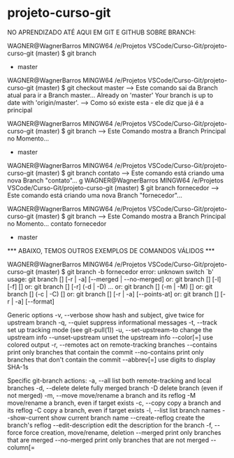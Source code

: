 # projeto-curso-git

NO APRENDIZADO ATÉ AQUI EM GIT E GITHUB SOBRE BRANCH:

WAGNER@WagnerBarros MINGW64 /e/Projetos VSCode/Curso-Git/projeto-curso-git (master)
$  git branch
* master

WAGNER@WagnerBarros MINGW64 /e/Projetos VSCode/Curso-Git/projeto-curso-git (master)
$  git checkout master --> Este comando sai da Branch atual para ir a Branch master...
Already on 'master'
Your branch is up to date with 'origin/master'. --> Como só existe esta - ele diz que já é a principal

WAGNER@WagnerBarros MINGW64 /e/Projetos VSCode/Curso-Git/projeto-curso-git (master)
$ git branch --> Este Comando mostra a Branch Principal no Momento...
* master

WAGNER@WagnerBarros MINGW64 /e/Projetos VSCode/Curso-Git/projeto-curso-git (master)
$ git branch contato --> Este comando está criando uma nova Branch "contato"...
g
WAGNER@WagnerBarros MINGW64 /e/Projetos VSCode/Curso-Git/projeto-curso-git (master)
$ git branch fornecedor --> Este comando está criando uma nova Branch "fornecedor"...

WAGNER@WagnerBarros MINGW64 /e/Projetos VSCode/Curso-Git/projeto-curso-git (master)
$ git branch --> Este Comando mostra a Branch Principal no Momento...
  contato
  fornecedor
* master

*** ABAIXO, TEMOS OUTROS EXEMPLOS DE COMANDOS VÁLIDOS ***

WAGNER@WagnerBarros MINGW64 /e/Projetos VSCode/Curso-Git/projeto-curso-git (master)
$ git branch -b fornecedor
error: unknown switch `b'
usage: git branch [<options>] [-r | -a] [--merged | --no-merged]
   or: git branch [<options>] [-l] [-f] <branch-name> [<start-point>]
   or: git branch [<options>] [-r] (-d | -D) <branch-name>...
   or: git branch [<options>] (-m | -M) [<old-branch>] <new-branch>
   or: git branch [<options>] (-c | -C) [<old-branch>] <new-branch>
   or: git branch [<options>] [-r | -a] [--points-at]
   or: git branch [<options>] [-r | -a] [--format]

Generic options
    -v, --verbose         show hash and subject, give twice for upstream branch
    -q, --quiet           suppress informational messages
    -t, --track           set up tracking mode (see git-pull(1))
    -u, --set-upstream-to <upstream>
                          change the upstream info
    --unset-upstream      unset the upstream info
    --color[=<when>]      use colored output
    -r, --remotes         act on remote-tracking branches
    --contains <commit>   print only branches that contain the commit
    --no-contains <commit>
                          print only branches that don't contain the commit
    --abbrev[=<n>]        use <n> digits to display SHA-1s

Specific git-branch actions:
    -a, --all             list both remote-tracking and local branches
    -d, --delete          delete fully merged branch
    -D                    delete branch (even if not merged)
    -m, --move            move/rename a branch and its reflog
    -M                    move/rename a branch, even if target exists
    -c, --copy            copy a branch and its reflog
    -C                    copy a branch, even if target exists
    -l, --list            list branch names
    --show-current        show current branch name
    --create-reflog       create the branch's reflog
    --edit-description    edit the description for the branch
    -f, --force           force creation, move/rename, deletion
    --merged <commit>     print only branches that are merged
    --no-merged <commit>  print only branches that are not merged
    --column[=<style>]    list branches in columns
    --sort <key>          field name to sort on
    --points-at <object>  print only branches of the object
    -i, --ignore-case     sorting and filtering are case insensitive
    --format <format>     format to use for the output

WAGNER@WagnerBarros MINGW64 /e/Projetos VSCode/Curso-Git/projeto-curso-git (master)
$ git checkout -b institucional --> Este comando criar uma nova Branch e já a coloca como sendo a Principal...
Switched to a new branch 'institucional' --> Resposta de Sucesso da criação da Branch...

WAGNER@WagnerBarros MINGW64 /e/Projetos VSCode/Curso-Git/projeto-curso-git (institucional)
$ git branch --> Este Comando mostra a Branch Principal no Momento... No caso: "institucional"
  contato
  fornecedor
* institucional
  master

WAGNER@WagnerBarros MINGW64 /e/Projetos VSCode/Curso-Git/projeto-curso-git (institucional)
$ git branch master --> Se colocarmos este comando para voltar para a Branch master ele vai dizer que já existe...
fatal: A branch named 'master' already exists.
  master

WAGNER@WagnerBarros MINGW64 /e/Projetos VSCode/Curso-Git/projeto-curso-git (institucional)
$ git checkout institucional --> Usamos o "git checkout" e o nome da branch que queremos que seja a principal...
--> Se colocarmos este comando acima para sair da Branch Principal ele vai dizer que já está na Branch institucional
Already on 'institucional'

WAGNER@WagnerBarros MINGW64 /e/Projetos VSCode/Curso-Git/projeto-curso-git (institucional)
$ git branch --> Confirmamos qual é a Branch Principal, No caso: "institucional"...
  contato
  fornecedor
* institucional
  master

WAGNER@WagnerBarros MINGW64 /e/Projetos VSCode/Curso-Git/projeto-curso-git (institucional)
$ git checkout contato --> Alteramos a Branch Principal, No caso: "institucional" para a Branch: "contato"...
Switched to branch 'contato'

WAGNER@WagnerBarros MINGW64 /e/Projetos VSCode/Curso-Git/projeto-curso-git (contato)
$ git branch --> Verificamos se a Branch Principal foi alterada, No caso, agora é: "contato"...
* contato
  fornecedor
  institucional
  master

WAGNER@WagnerBarros MINGW64 /e/Projetos VSCode/Curso-Git/projeto-curso-git (contato)
$ git checkout master --> Se quisermos voltar para a Branch master com este comando também dá erro...
Switched to branch 'master'
Your branch is up to date with 'origin/master'. --> Informa que ela é a Branch: "origin/master" e Altera a Branch...

WAGNER@WagnerBarros MINGW64 /e/Projetos VSCode/Curso-Git/projeto-curso-git (master)
$ git branch
  contato
  fornecedor
  institucional
* master

WAGNER@WagnerBarros MINGW64 /e/Projetos VSCode/Curso-Git/projeto-curso-git (master)
$ git status --> A consulta de "git status" informa que não há nenhum inserção commitada...
On branch master
Your branch is up to date with 'origin/master'.

nothing to commit, working tree clean

WAGNER@WagnerBarros MINGW64 /e/Projetos VSCode/Curso-Git/projeto-curso-git (master)
$ git checkout contato --> Alteramos a Branch: "master" para a Branch: "contato"
Switched to branch 'contato'

WAGNER@WagnerBarros MINGW64 /e/Projetos VSCode/Curso-Git/projeto-curso-git (contato)
$ git branch --> Agora estamos confirmando em qual Branch estamos... No caso: "contato"
* contato
  fornecedor
  institucional
  master

WAGNER@WagnerBarros MINGW64 /e/Projetos VSCode/Curso-Git/projeto-curso-git (contato)
$ git checkout master --> Alteramos a Branch: "contato" para a Branch: "master"
Switched to branch 'master'
Your branch is up to date with 'origin/master'.

WAGNER@WagnerBarros MINGW64 /e/Projetos VSCode/Curso-Git/projeto-curso-git (master)
$ git branch --> Agora estamos confirmando em qual Branch estamos... No caso: "master"
  contato
  fornecedor
  institucional
* master

WAGNER@WagnerBarros MINGW64 /e/Projetos VSCode/Curso-Git/projeto-curso-git (master)
$ git branch contato --> Tentando criar uma Branch já existente...
fatal: A branch named 'contato' already exists. --> Resposta, de que a Branch "contato" já existe...

WAGNER@WagnerBarros MINGW64 /e/Projetos VSCode/Curso-Git/projeto-curso-git (master)
$ git checkout contato --> Voltaremos para a Branch "contatos"
Switched to branch 'contato' --> Resposta de que foi (Switched) Comutado ou Alterado com Sucesso...

WAGNER@WagnerBarros MINGW64 /e/Projetos VSCode/Curso-Git/projeto-curso-git (contato)
$ git branch --> Consultamos, a alteração antes de fazer qualquer outra Ação...
* contato
  fornecedor
  institucional
  master

WAGNER@WagnerBarros MINGW64 /e/Projetos VSCode/Curso-Git/projeto-curso-git (contato)
$ touch contato.html --> Agora, estamos criando um arquivo dentro da Branch (Ramo) "contato"...

WAGNER@WagnerBarros MINGW64 /e/Projetos VSCode/Curso-Git/projeto-curso-git (contato)
$ git status --> Consultando o Status atual...
On branch contato
Untracked files:
  (use "git add <file>..." to include in what will be committed) --> Dica para incluir no Rastreamento do GIT
        contato.html --> VAI ESTAR NA COR VERMELHA...

nothing added to commit but untracked files present (use "git add" to track)
--> Avisando que os arquivos foram inseridos no Diretório local, mas não estão sendo rastreados...

WAGNER@WagnerBarros MINGW64 /e/Projetos VSCode/Curso-Git/projeto-curso-git (contato)
$ git branch --> Consultando o status atual...
* contato
  fornecedor
  institucional
  master

WAGNER@WagnerBarros MINGW64 /e/Projetos VSCode/Curso-Git/projeto-curso-git (contato)
$ git add contato.html --> Adicionando o arquivo contato.html para ser rastreado no Git... Tracked

WAGNER@WagnerBarros MINGW64 /e/Projetos VSCode/Curso-Git/projeto-curso-git (contato)
$ git status --> Consultando o status atual...
On branch contato
Changes to be committed:
  (use "git restore --staged <file>..." to unstage) --> Fornecendo a opção de restaurar ou deletar o que foi feito...
        new file:   contato.html

WAGNER@WagnerBarros MINGW64 /e/Projetos VSCode/Curso-Git/projeto-curso-git (contato)
$ git commit -m 'Criando arquivo contato.html na Branch(Ramo) de Contato'

WAGNER@WagnerBarros MINGW64 /e/Projetos VSCode/Curso-Git/projeto-curso-git (contato)
$ git commit -m 'Criando arquivo contato.html na Branch(Ramo) de Contato'
[contato f81c8f4] Criando arquivo contato.html na Branch(Ramo) de Contato
 
	1 file changed, --> 1 arquivo alterado
	0 insertions(+), 
	0 deletions(-)
	create mode 100644 contato.html

WAGNER@WagnerBarros MINGW64 /e/Projetos VSCode/Curso-Git/projeto-curso-git (contato)
$ git status --> Consultando o status atual...
On branch contato
nothing to commit, working tree clean --> informa que não há mais alterações a serem realizadas...

WAGNER@WagnerBarros MINGW64 /e/Projetos VSCode/Curso-Git/projeto-curso-git (contato)
$ git log --> Este comando verifica o log de alterações de todos os envolvidos e rastreamento...
commit f81c8f44bfa03bada43944aba03c2cb9a481b908 (HEAD -> contato)
Author: hamamellis <wagnerhamamellis@gmail.com>
Date:   Tue Apr 7 17:08:37 2020 -0300

	*** ABAIXO TEMOS A SEQUENCIA DE ALTERAÇÕES E RASTREIO - DE BAIXO PARA CIMA ***

    Criando arquivo contato.html na Branch(Ramo) de Contato --> Última Alteração...

commit 2a4bb09547e4e060104657cf74fbab5fce170da9 (origin/master, master, institucional, fornecedor)
Author: hamamellis <wagnerhamamellis@gmail.com>
Date:   Tue Apr 7 15:20:04 2020 -0300

    Inserindo novas Tags "H3" e Estilizando palavras chaves com "CSS" na Tag "span"

commit c054f33a52441625850bef8db987a06b80a90185
Author: hamamellis <wagnerhamamellis@gmail.com>
Date:   Tue Apr 7 15:04:03 2020 -0300

    Estilizando as tags P

commit b02f7b62e616b41487f6382c0611c9de82603153
Author: hamamellis <wagnerhamamellis@gmail.com>
Date:   Tue Apr 7 13:04:31 2020 -0300

    Treinando as Alterações nas tag P adicionando no git e commitandono GitHub...

commit 44bd6f537bf6e4f9c16035187cbd50f61b109c60
Author: hamamellis <wagnerhamamellis@gmail.com>
Date:   Tue Apr 7 12:56:06 2020 -0300

    Adicionamos estrutura inicial no index.html e criamos o arquivo com estrutura no CSS/style.css

commit 42b94ce570b109950c656330ea0f4e0d3a2d48eb
Author: hamamellis <wagnerhamamellis@gmail.com>
Date:   Mon Apr 6 18:56:21 2020 -0300

    Meu Primeiro commit criando um arquivo.html --> Primeira alteração
(END)

WAGNER@WagnerBarros MINGW64 /e/Projetos VSCode/Curso-Git/projeto-curso-git (contato)
$ git push origin contato --> AQUI INSERIMOS A BRANCH CONTATO CRIADA NO REPOSITÓRIO REMOTO DO GITHUB...

